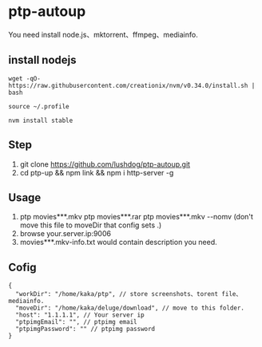 # ptp-autoup
You need install node.js、mktorrent、ffmpeg、mediainfo.

## install nodejs

```
wget -qO- https://raw.githubusercontent.com/creationix/nvm/v0.34.0/install.sh | bash

source ~/.profile

nvm install stable
```

## Step
1. git clone https://github.com/lushdog/ptp-autoup.git
2. cd ptp-up && npm link && npm i http-server -g

## Usage

1. ptp movies***.mkv 
   ptp movies***.rar 
   ptp movies***.mkv --nomv (don't move this file to moveDir that config sets .)
2. browse your.server.ip:9006
3. movies***.mkv-info.txt would contain description you need.

## Cofig

```
{
  "workDir": "/home/kaka/ptp", // store screenshots、torent file、mediainfo.
  "moveDir": "/home/kaka/deluge/download", // move to this folder.
  "host": "1.1.1.1", // Your server ip
  "ptpimgEmail": "", // ptpimg email
  "ptpimgPassword": "" // ptpimg password
}
```

